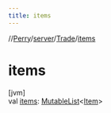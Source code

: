 ```yaml
---
title: items
---
```

//[Perry](../../../index.html)/[server](../index.html)/[Trade](index.html)/[items](items.html)



# items



[jvm]\
val [items](items.html): [MutableList](https://kotlinlang.org/api/latest/jvm/stdlib/kotlin.collections/-mutable-list/index.html)&lt;[Item](../../client.inventory/-item/index.html)&gt;




